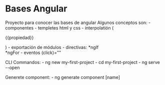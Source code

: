# Bases Angular

Proyecto para conocer las bases de angular
Algunos conceptos son:
    - componentes
    - templetes html y css
    - interpolatión (<p>{{propiedad}}</p>)
    - exportación de módulos
    - directivas:
         *ngIf  
         *ngFor
    - eventos (click)=""


CLI Commandos: 
    - ng new my-first-project
    - cd my-first-project
    - ng serve --open

Generete component: 
    - ng generate component [name]
